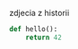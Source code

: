 [category]: <> (zdjecia)
[date]: <> (2024/12/28)
[title]: <> (zdjecia)

zdjecia z historii


```python
def hello():
    return 42
```
